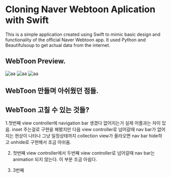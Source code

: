 # Cloning Naver Webtoon Aplication with Swift 

This is a simple application created using Swift to mimic basic design and functionality of the official Naver Webtoon app. It used Python and Beautifulsoup to get actual data from the internet.



## WebToon Preview.


![aa](https://user-images.githubusercontent.com/48948578/111141278-b1ec3c00-85c6-11eb-961a-93fd0fdfda6c.gif)
![aa](https://user-images.githubusercontent.com/48948578/111141958-78680080-85c7-11eb-8d3d-89cfa14d3e11.gif)
![aa](https://user-images.githubusercontent.com/48948578/111142095-a51c1800-85c7-11eb-9b25-de70c05887b2.gif)


## WebToon 만들며 아쉬웠던 점들.



## WebToon 고칠 수 있는 것들?

1.첫번째 view controller에 navigation bar 생겼다 없어지는거 실제 어플과는 차이 있음. inset 주는걸로 구현을 해봤지만 다음 view controller로 넘어갈때 nav bar가 없어지는 현상이 나타나 그냥 
일정상태까지 collection view가 올라오면 nav bar hide하고 unhide로 구현해서 조금 아쉬움.

2. 첫번째 view controller에서 두번째 view controller로 넘어갈때 nav bar는 animation 되지 않는다. 이 부분 조금 아쉽다.

3. 3번째


